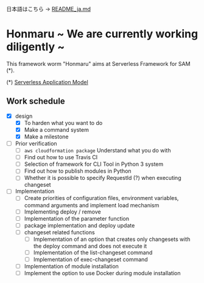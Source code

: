 日本語はこちら → [README_ja.md](README_ja.md)
# Honmaru ~ We are currently working diligently ~
This framework worm "Honmaru" aims at Serverless Framework for SAM (*).

(*) [Serverless Application Model](https://github.com/awslabs/serverless-application-model)

## Work schedule
- [x] design
  - [x] To harden what you want to do
  - [x] Make a command system
  - [x] Make a milestone
- [ ] Prior verification
  - [ ] ```aws cloudformation package``` Understand what you do with
  - [ ] Find out how to use Travis CI
  - [ ] Selection of framework for CLI Tool in Python 3 system
  - [ ] Find out how to publish modules in Python
  - [ ] Whether it is possible to specify RequestId (?) when executing changeset
- [ ] Implementation
  - [ ] Create priorities of configuration files, environment variables, command arguments and implement load mechanism
  - [ ] Implementing deploy / remove
  - [ ] Implementation of the parameter function
  - [ ] package implementation and deploy update
  - [ ] changeset related functions
    - [ ] Implementation of an option that creates only changesets with the deploy command and does not execute it
    - [ ] Implementation of the list-changeset command
    - [ ] Implementation of exec-changeset command
  - [ ] Implementation of module installation
  - [ ] Implement the option to use Docker during module installation